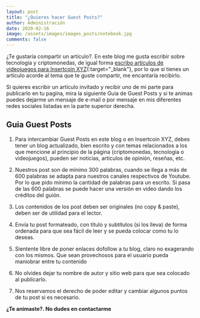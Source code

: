 ```yaml
---
layout: post
title: "¿Quieres hacer Guest Posts?"
author: Administración
date: 2020-02-16
image: /assets/images/images_posts/notebook.jpg
comments: false
---
```


¿Te gustaría compartir un artículo?. En este blog me gusta escribir sobre tecnología y criptomonedas, de igual forma [escribo artículos de videojuegos para Insertcoin XYZ](https://insertcoin.xyz){:target="_blank"}, por lo que si tienes un articulo acorde al tema que te guste compartir, me encantaría recibirlo.

Si quieres escribir un artículo invitado y recibir uno de mi parte para publicarlo en tu pagina, mira la siguiente Guia de Guest Posts y si te animas puedes dejarme un mensaje de e-mail o por mensaje en mis diferentes redes sociales listadas en la parte superior derecha.

## Guia Guest Posts

1. Para intercambiar Guest Posts en este blog o en Insertcoin XYZ, debes tener un blog actualizado, bien escrito y con temas relacionados a los que mencione al principio de la página (criptomonedas, tecnología o videojuegos), pueden ser noticias, artículos de opinión, reseñas, etc.

2. Nuestros post son de mínimo 300 palabras, cuando se llega a más de 600 palabras se adapta para nuestros canales respectivos de Youtube. Por lo que pido mínimo la cantidad de palabras para un escrito. Si pasa de las 600 palabras se puede hacer una versión en video dando los créditos del guión.

3. Los contenidos de los post deben ser originales (no copy & paste), deben ser de utilidad para el lector.
   
4. Envía tu post formateado, con título y subtítulos (si los lleva) de forma ordenada para que sea fácil de leer y se pueda colocar como tu lo deseas.
   
5. Sientente libre de poner enlaces dofollow a tu blog, claro no exagerando con los mismos. Que sean provechosos para el usuario pueda maniobrar entre tu contenido
   
6. No olvides dejar tu nombre de autor y sitio web para que sea colocado al publicarlo.
   
7. Nos reservamos el derecho de poder editar y cambiar algunos puntos de tu post si es necesario.

**¿Te animaste?. No dudes en contactarme**
